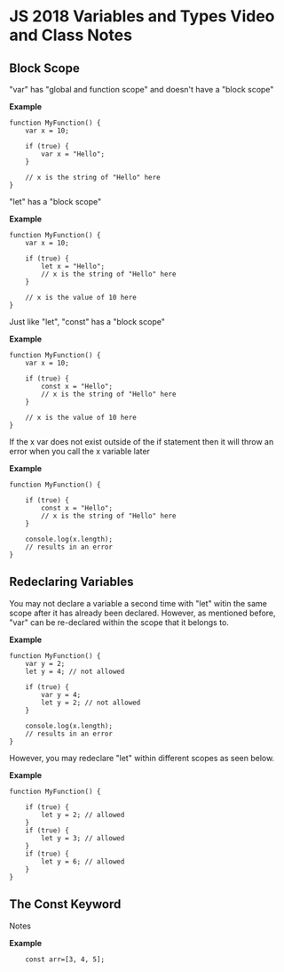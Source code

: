 # JS 2018 Variables and Types Video and Class Notes

## Block Scope

"var" has "global and function scope" and doesn't have a "block scope"

**Example**
```
function MyFunction() {
    var x = 10;

    if (true) {
        var x = "Hello";
    }

    // x is the string of "Hello" here
}
```

"let" has a "block scope"

**Example**
```
function MyFunction() {
    var x = 10;

    if (true) {
        let x = "Hello";
        // x is the string of "Hello" here
    }

    // x is the value of 10 here
}
```

Just like "let", "const" has a "block scope"

**Example**
```
function MyFunction() {
    var x = 10;

    if (true) {
        const x = "Hello";
        // x is the string of "Hello" here
    }

    // x is the value of 10 here
}
```

If the x var does not exist outside of the if statement then it will throw an error when you call the x variable later

**Example**
```
function MyFunction() {

    if (true) {
        const x = "Hello";
        // x is the string of "Hello" here
    }

    console.log(x.length);
    // results in an error
}
```


## Redeclaring Variables

You may not declare a variable a second time with "let" witin the same scope after it has already been declared. However, as mentioned before, "var" can be re-declared within the scope that it belongs to.

**Example**
```
function MyFunction() {
    var y = 2;
    let y = 4; // not allowed    

    if (true) {
        var y = 4;
        let y = 2; // not allowed
    }

    console.log(x.length);
    // results in an error
}
```

However, you may redeclare "let" within different scopes as seen below.

**Example**
```
function MyFunction() {
   
    if (true) {
        let y = 2; // allowed
    }
    if (true) {
        let y = 3; // allowed
    }
    if (true) {
        let y = 6; // allowed
    }
}
```


## The Const Keyword

Notes

**Example**
```
    const arr=[3, 4, 5];
```